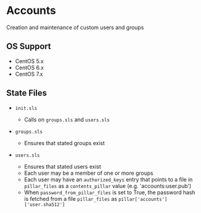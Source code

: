 # Accounts 

Creation and maintenance of custom users and groups


## OS Support

* CentOS 5.x
* CentOS 6.x
* CentOS 7.x


## State Files

* `init.sls`

    * Calls on `groups.sls` and `users.sls`

* `groups.sls`

    * Ensures that stated groups exist

* `users.sls`

    * Ensures that stated users exist
    * Each user may be a member of one or more groups
    * Each user may have an `authorized_keys` entry that points to a file in `pillar_files` as a `contents_pillar` value (e.g. 'accounts:user.pub')
    * When `password_from_pillar_files` is set to True, the password hash is fetched from a file `pillar_files` as `pillar['accounts']['user.sha512']`
